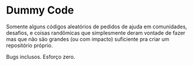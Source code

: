 Dummy Code
================

Somente alguns códigos aleatórios de pedidos de ajuda em comunidades, desafios, e coisas randômicas que simplesmente deram vontade de fazer mas que não são grandes (ou com impacto) suficiente pra criar um repositório próprio.

Bugs inclusos. Esforço zero.

